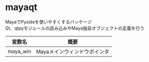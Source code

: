 # mayaqt
MayaでPysideを使いやすくするパッケージ  
Qt、qtpyモジュールの読み込みやMaya独自オブジェクトの定義を行う

| 変数名 | 概要 |
| ---- | ---- |
| maya_win | Mayaメインウィンドウポインタ |
